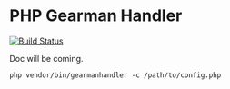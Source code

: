 PHP Gearman Handler
===================

[![Build Status](https://travis-ci.org/gavroche/php-gearman-handler.png)](https://travis-ci.org/gavroche/php-gearman-handler)

Doc will be coming.

```shell
php vendor/bin/gearmanhandler -c /path/to/config.php
```